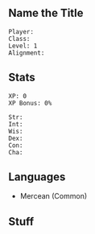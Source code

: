 
## Name the Title

    Player: 
    Class: 
    Level: 1
    Alignment: 

## Stats

    XP: 0
    XP Bonus: 0%

    Str: 
    Int: 
    Wis: 
    Dex: 
    Con: 
    Cha: 

## Languages

- Mercean (Common)

## Stuff


